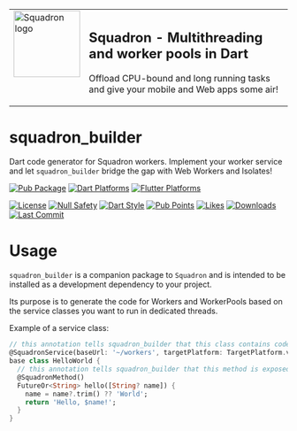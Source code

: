 <table><tr>
<td valign="top">
  <img src="https://raw.githubusercontent.com/d-markey/squadron/main/squadron_logo.svg" width="120" alt="Squadron logo" />
</td>
<td valign="top">

## **Squadron - Multithreading and worker pools in Dart**

Offload CPU-bound and long running tasks and give your mobile and Web apps some air!

</td>
</tr></table>

# squadron_builder

Dart code generator for Squadron workers. Implement your worker service and let `squadron_builder` bridge the gap with Web Workers and Isolates!

[![Pub Package](https://img.shields.io/pub/v/squadron_builder)](https://pub.dev/packages/squadron_builder)
[![Dart Platforms](https://badgen.net/pub/dart-platform/squadron_builder)](https://pub.dev/packages/squadron_builder)
[![Flutter Platforms](https://badgen.net/pub/flutter-platform/squadron_builder)](https://pub.dev/packages/squadron_builder)

[![License](https://img.shields.io/github/license/d-markey/squadron_builder)](https://github.com/d-markey/squadron_builder/blob/master/LICENSE)
[![Null Safety](https://img.shields.io/badge/null-safety-brightgreen)](https://dart.dev/null-safety)
[![Dart Style](https://img.shields.io/badge/style-lints-40c4ff)](https://pub.dev/packages/lints)
[![Pub Points](https://img.shields.io/pub/points/squadron_builder)](https://pub.dev/packages/squadron_builder/score)
[![Likes](https://img.shields.io/pub/likes/squadron_builder)](https://pub.dev/packages/squadron_builder/score)
[![Downloads](https://img.shields.io/pub/dm/squadron_builder)](https://pub.dev/packages/squadron_builder/score)
[![Last Commit](https://img.shields.io/github/last-commit/d-markey/squadron_builder?logo=git&logoColor=white)](https://github.com/d-markey/squadron_builder/commits)

# Usage

`squadron_builder` is a companion package to `Squadron` and is intended to be installed as a development dependency to your project.

Its purpose is to generate the code for Workers and WorkerPools based on the service classes you want to run in dedicated threads.

Example of a service class:

```dart
// this annotation tells squadron_builder that this class contains code to be executed on dedicated threads
@SquadronService(baseUrl: '~/workers', targetPlatform: TargetPlatform.vm | TargetPlatform.web)
base class HelloWorld {
  // this annotation tells squadron_builder that this method is exposed to clients running in the main thread for instance
  @SquadronMethod()
  FutureOr<String> hello([String? name]) {
    name = name?.trim() ?? 'World';
    return 'Hello, $name!';
  }
}
```

